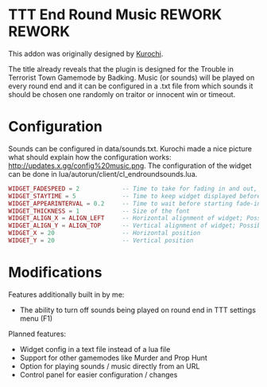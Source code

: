 TTT End Round Music REWORK REWORK
=======================
This addon was originally designed by [Kurochi](http://steamcommunity.com/id/_kurochi).

The title already reveals that the plugin is designed for the Trouble in Terrorist Town Gamemode by Badking. Music (or sounds) will be played on every round end and it can be configured in a .txt file from which sounds it should be chosen one randomly on traitor or innocent win or timeout.

Configuration
=======================
Sounds can be configured in data/sounds.txt. Kurochi made a nice picture what should explain how the configuration works: http://updates.x.gg/config%20music.png.
The configuration of the widget can be done in lua/autorun/client/cl_endroundsounds.lua.
```Lua
WIDGET_FADESPEED = 2			-- Time to take for fading in and out, in seconds, cannot be zero.
WIDGET_STAYTIME = 5				-- Time to keep widget displayed before fading out, in seconds
WIDGET_APPEARINTERVAL = 0.2		-- Time to wait before starting fade-in
WIDGET_THICKNESS = 1			-- Size of the font
WIDGET_ALIGN_X = ALIGN_LEFT		-- Horizontal alignment of widget; Possibilities: ALIGN_LEFT, ALIGN_CENTER, ALIGN_RIGHT
WIDGET_ALIGN_Y = ALIGN_TOP		-- Vertical alignment of widget; Possibilities: ALIGN_TOP, ALIGN_BOTTOM
WIDGET_X = 20					-- Horizontal position
WIDGET_Y = 20					-- Vertical position
```

Modifications
=======================
Features additionally built in by me:
* The ability to turn off sounds being played on round end in TTT settings menu (F1)

Planned features:
* Widget config in a text file instead of a lua file
* Support for other gamemodes like Murder and Prop Hunt
* Option for playing sounds / music directly from an URL
* Control panel for easier configuration / changes
